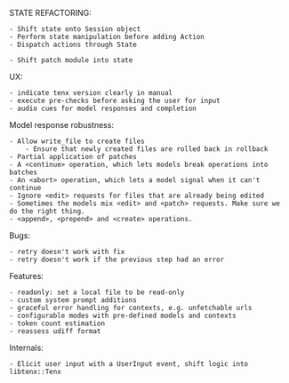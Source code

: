 STATE REFACTORING:

    - Shift state onto Session object
    - Perform state manipulation before adding Action 
    - Dispatch actions through State

    - Shift patch module into state

UX:

    - indicate tenx version clearly in manual
    - execute pre-checks before asking the user for input
    - audio cues for model responses and completion

    
Model response robustness:
    
    - Allow write_file to create files
        - Ensure that newly created files are rolled back in rollback
    - Partial application of patches
    - A <continue> operation, which lets models break operations into batches
    - An <abort> operation, which lets a model signal when it can't continue
    - Ignore <edit> requests for files that are already being edited
    - Sometimes the models mix <edit> and <patch> requests. Make sure we do the right thing.
    - <append>, <prepend> and <create> operations.

Bugs:
    
    - retry doesn't work with fix
    - retry doesn't work if the previous step had an error

Features:
    
    - readonly: set a local file to be read-only
    - custom system prompt additions
    - graceful error handling for contexts, e.g. unfetchable urls
    - configurable modes with pre-defined models and contexts
    - token count estimation
    - reassess udiff format

Internals:

    - Elicit user input with a UserInput event, shift logic into libtenx::Tenx
